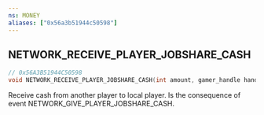 ```yaml
---
ns: MONEY
aliases: ["0x56a3b51944c50598"]
---
```

## NETWORK_RECEIVE_PLAYER_JOBSHARE_CASH

```c
// 0x56A3B51944C50598
void NETWORK_RECEIVE_PLAYER_JOBSHARE_CASH(int amount, gamer_handle handle);
```

Receive cash from another player to local player. Is the consequence of event NETWORK_GIVE_PLAYER_JOBSHARE_CASH.

